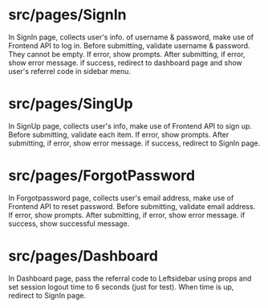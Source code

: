 # src/pages/SignIn

In SignIn page, collects user's info. of username & password, make use of Frontend API to log in. Before submitting, validate username & password. They cannot be empty. If error, show prompts. After submitting, if error, show error message. if success, redirect to dashboard page and show user's referrel code in sidebar menu.

# src/pages/SingUp

In SignUp page, collects user's info, make use of Frontend API to sign up. Before submitting, validate each item. If error, show prompts. After submitting, if error, show error message. if success, redirect to SignIn page.

# src/pages/ForgotPassword

In Forgotpassword page, collects user's email address, make use of Frontend API to reset password. Before submitting, validate email address. If error, show prompts. After submitting, if error, show error message. if success, show successful message.

# src/pages/Dashboard

In Dashboard page, pass the referral code to Leftsidebar using props and set session logout time to 6 seconds (just for test). When time is up, redirect to SignIn page.